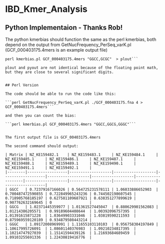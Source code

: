# IBD_Kmer_Analysis

## Python Implementaion - Thanks Rob!
The python kmerbias should function the same as the perl kmerbias, both depend on the output from GetNucFrequency_PerSeq_varK.pl (GCF_000403175.4mers is an example output file)

```python3 kmerbias.py -f GCF_000403175.4mers -k GGCC,GCGC -v > pyout
perl kmerbias.pl GCF_000403175.4mers "GGCC,GCGC"  > plout```

plout and pyout are not identical because of the floating point math, but they are close to several significant digits.


## Perl Version

The code should be able to run the code like this:

```perl GetNucFrequency_PerSeq_varK.pl ./GCF_000403175.fna 4 > GCF_000403175.4mers```

and then you can count the bias:

```perl kmerbias.pl GCF_000403175.4mers "GGCC,GGCG,GGGC"```


The first output file is GCF_00403175.4mers

The second command should output:

| Matrix | NZ_KE159482.1    | NZ_KE159483.1     | NZ_KE159484.1     | NZ_KE159485.1     | NZ_KE159486.1     | NZ_KE159487.1     | NZ_KE159488.1     | NZ_KE159489.1     | NZ_KE159490.1     | NZ_KE159491.1     | NZ_KE159492.1     | 
|--------|------------------|-------------------|-------------------|-------------------|-------------------|-------------------|-------------------|-------------------|-------------------|-------------------|-------------------| 
| GGCC   | 0.72379167166026 | 0.564725231578111 | 1.06033886652903  | 0.700487472590855 | 0.722849965243236 | 0.744502198607545 | 0.718905768185197 | 0.627581109687921 | 0.638351277899619 | 0.907762632169645 | 0                 | 
| GGCG   | 1.02371445359977 | 1.01361527445047  | 0.880629901562083 | 1.01214386205571  | 0.99189604408644  | 1.00392096757395  | 1.01391615871228  | 1.03649903331046  | 1.03819590211593  | 0.875969559120189 | 0.934879508443214 | 
| GGGC   | 1.09172008969991 | 1.11655103110103  | 0.956758304197849 | 1.10617995726091  | 1.08601140376983  | 1.09210234817395  | 1.10214747927039  | 1.15141594439126  | 1.21693684689459  | 1.09103255691336  | 1.22430819416776  | 





